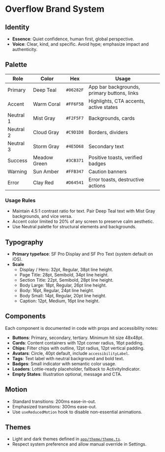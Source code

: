 # Overflow Brand System

## Identity
- **Essence**: Quiet confidence, human first, global perspective.
- **Voice**: Clear, kind, and specific. Avoid hype; emphasize impact and authenticity.

## Palette
| Role | Color | Hex | Usage |
| --- | --- | --- | --- |
| Primary | Deep Teal | `#06282F` | App bar backgrounds, primary buttons, links |
| Accent | Warm Coral | `#FF6F5B` | Highlights, CTA accents, active states |
| Neutral 1 | Mist Gray | `#F2F5F7` | Backgrounds, cards |
| Neutral 2 | Cloud Gray | `#C9D1D8` | Borders, dividers |
| Neutral 3 | Storm Gray | `#4E5D68` | Secondary text |
| Success | Meadow Green | `#3CB371` | Positive toasts, verified badges |
| Warning | Sun Amber | `#FFB347` | Caution banners |
| Error | Clay Red | `#D64541` | Error toasts, destructive actions |

### Usage Rules
- Maintain 4.5:1 contrast ratio for text. Pair Deep Teal text with Mist Gray backgrounds, and vice versa.
- Accent color limited to 20% of any screen to preserve calm aesthetic.
- Use Neutral palette for structural elements and backgrounds.

## Typography
- **Primary typeface**: SF Pro Display and SF Pro Text (system default on iOS).
- **Scale**
  - Display / Hero: 32pt, Regular, 38pt line height.
  - Page Title: 28pt, Semibold, 34pt line height.
  - Section Title: 22pt, Semibold, 28pt line height.
  - Body Large: 18pt, Regular, 26pt line height.
  - Body: 16pt, Regular, 24pt line height.
  - Body Small: 14pt, Regular, 20pt line height.
  - Caption: 12pt, Medium, 16pt line height.

## Components
Each component is documented in code with props and accessibility notes:
- **Buttons**: Primary, secondary, tertiary. Minimum hit size 48x48pt.
- **Cards**: Content containers with 12pt corner radius, 16pt padding.
- **Chips**: Filter chips with outline, 12pt radius, 12pt vertical padding.
- **Avatars**: Circle, 40pt default, include `accessibilityLabel`.
- **Tags**: Text label with neutral background and bold text.
- **Badges**: Small indicator with semantic color usage.
- **Loaders**: Lottie-ready placeholder, fallback to ActivityIndicator.
- **Empty States**: Illustration optional, message and CTA.

## Motion
- Standard transitions: 200ms ease-in-out.
- Emphasized transitions: 300ms ease-out.
- Use `useReducedMotion` hook to disable non-essential animations.

## Themes
- Light and dark themes defined in [`app/theme/theme.ts`](../app/theme/theme.ts).
- Respect system preference and allow manual override in Settings.
